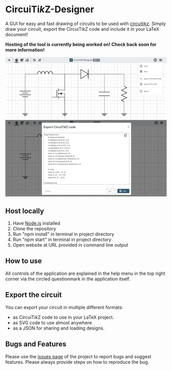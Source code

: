 # CircuiTi<i>k</i>Z-Designer

A GUI for easy and fast drawing of circuits to be used with [circuitikz](https://github.com/circuitikz/circuitikz). Simply draw your circuit, export the CircuiTikZ code and include it in your LaTeX document!

<b>Hosting of the tool is currently being worked on! Check back soon for more information!</b>

![example_image](./example_image.png)
![example_image2](./example_image2.png)

## Host locally

1. Have [Node.js](https://nodejs.org/) installed
2. Clone the repository
3. Run "npm install" in terminal in project directory
4. Run "npm start" in terminal in project directory
5. Open website at URL provided in command line output

## How to use

All controls of the application are explained in the help menu in the top right corner via the circled questionmark in the application itself.

## Export the circuit

You can export your circuit in multiple different formats:

- as CircuiTi<i>k</i>Z code to use in your LaTeX project.
- as SVG code to use almost anywhere.
- as a JSON for sharing and loading designs.

## Bugs and Features

Please use the [issues page](https://github.com/Circuit2TikZ/CircuiTikZ-Designer/issues) of the project to report bugs and suggest features. Please always provide steps on how to reproduce the bug.
